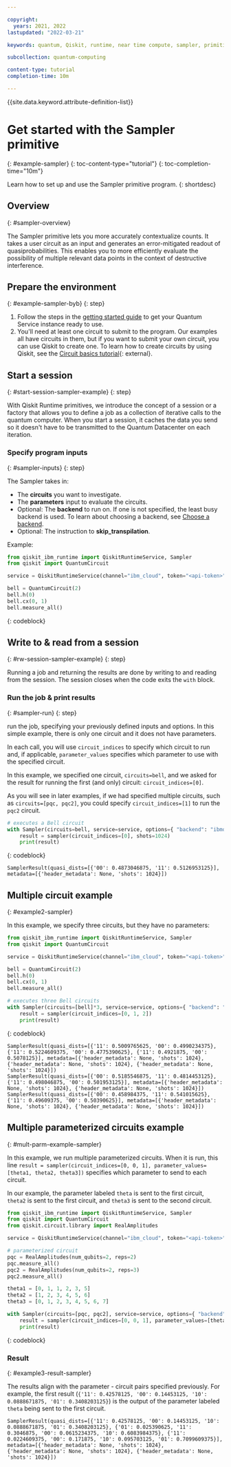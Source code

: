```yaml
---

copyright:
  years: 2021, 2022
lastupdated: "2022-03-21"

keywords: quantum, Qiskit, runtime, near time compute, sampler, primitive

subcollection: quantum-computing

content-type: tutorial
completion-time: 10m

---
```


{{site.data.keyword.attribute-definition-list}}


# Get started with the Sampler primitive
{: #example-sampler}
{: toc-content-type="tutorial"}
{: toc-completion-time="10m"}

Learn how to set up and use the Sampler primitive program.
{: shortdesc}

## Overview
{: #sampler-overview}

The Sampler primitive lets you more accurately contextualize counts. It takes a user circuit as an input and generates an error-mitigated readout of quasiprobabilities. This enables you to more efficiently evaluate the possibility of multiple relevant data points in the context of destructive interference.  


## Prepare the environment
{: #example-sampler-byb}
{: step}

1. Follow the steps in the [getting started guide](/docs/quantum-computing?topic=quantum-computing-quickstart) to get your Quantum Service instance ready to use.
2. You'll need at least one circuit to submit to the program. Our examples all have circuits in them, but if you want to submit your own circuit, you can use Qiskit to create one. To learn how to create circuits by using Qiskit, see the [Circuit basics tutorial](https://qiskit.org/documentation/tutorials/circuits/01_circuit_basics.html){: external}.

## Start a session
{: #start-session-sampler-example}
{: step}

With Qiskit Runtime primitives, we introduce the concept of a session or a factory that allows you to define a job as a collection of iterative calls to the quantum computer. When you start a session, it caches the data you send so it doesn't have to be transmitted to the Quantum Datacenter on each iteration.

### Specify program inputs
{: #sampler-inputs}
{: step}

The Sampler takes in:
* The **circuits** you want to investigate.
* The **parameters** input to evaluate the circuits.
* Optional: The **backend** to run on. If one is not specified, the least busy backend is used. To learn about choosing a backend, see [Choose a backend](/docs/quantum-computing?topic=quantum-computing-choose-backend).
* Optional: The instruction to **skip_transpilation**.

Example:

```Python
from qiskit_ibm_runtime import QiskitRuntimeService, Sampler
from qiskit import QuantumCircuit

service = QiskitRuntimeService(channel="ibm_cloud", token="<api-token>", instance="<IBM Cloud CRN>")

bell = QuantumCircuit(2)
bell.h(0)
bell.cx(0, 1)
bell.measure_all()
```
{: codeblock}

## Write to & read from a session
{: #rw-session-sampler-example}
{: step}

Running a job and returning the results are done by writing to and reading from the session. The session closes when the code exits the `with` block.

### Run the job & print results
{: #sampler-run}
{: step}

run the job, specifying your previously defined inputs and options. In this simple example, there is only one circuit and it does not have parameters.

In each call, you will use `circuit_indices` to specify which circuit to run and, if applicable,  `parameter_values` specifies which parameter to use with the specified circuit.

In this example, we specified one circuit, `circuits=bell`, and we asked for the result for running the first (and only) circuit: `circuit_indices=[0]`.

As you will see in later examples, if we had specified multiple circuits, such as `circuits=[pqc, pqc2]`, you could specify `circuit_indices=[1]` to run the `pqc2` circuit.


```Python
# executes a Bell circuit
with Sampler(circuits=bell, service=service, options={ "backend": "ibmq_qasm_simulator" }) as sampler:
    result = sampler(circuit_indices=[0], shots=1024)
    print(result)
```
{: codeblock}

```text
SamplerResult(quasi_dists=[{'00': 0.4873046875, '11': 0.5126953125}], metadata=[{'header_metadata': None, 'shots': 1024}])
```

## Multiple circuit example
{: #example2-sampler}

In this example, we specify three circuits, but they have no parameters:

```Python
from qiskit_ibm_runtime import QiskitRuntimeService, Sampler
from qiskit import QuantumCircuit

service = QiskitRuntimeService(channel="ibm_cloud", token="<api-token>", instance="<IBM Cloud CRN>")

bell = QuantumCircuit(2)
bell.h(0)
bell.cx(0, 1)
bell.measure_all()

# executes three Bell circuits
with Sampler(circuits=[bell]*3, service=service, options={ "backend": "ibmq_qasm_simulator" }) as sampler:
    result = sampler(circuit_indices=[0, 1, 2])
    print(result)
```
{: codeblock}

```text
SamplerResult(quasi_dists=[{'11': 0.5009765625, '00': 0.4990234375}, {'11': 0.5224609375, '00': 0.4775390625}, {'11': 0.4921875, '00': 0.5078125}], metadata=[{'header_metadata': None, 'shots': 1024}, {'header_metadata': None, 'shots': 1024}, {'header_metadata': None, 'shots': 1024}])
SamplerResult(quasi_dists=[{'00': 0.5185546875, '11': 0.4814453125}, {'11': 0.498046875, '00': 0.501953125}], metadata=[{'header_metadata': None, 'shots': 1024}, {'header_metadata': None, 'shots': 1024}])
SamplerResult(quasi_dists=[{'00': 0.458984375, '11': 0.541015625}, {'11': 0.49609375, '00': 0.50390625}], metadata=[{'header_metadata': None, 'shots': 1024}, {'header_metadata': None, 'shots': 1024}])
```


## Multiple parameterized circuits example
{: #mult-parm-example-sampler}

In this example, we run multiple parameterized circuits. When it is run, this line `result = sampler(circuit_indices=[0, 0, 1], parameter_values=[theta1, theta2, theta3])` specifies which parameter to send to each circuit.  

In our example, the parameter labeled `theta` is sent to the first circuit, `theta2` is sent to the first circuit, and `theta3` is sent to the second circuit.

```Python
from qiskit_ibm_runtime import QiskitRuntimeService, Sampler
from qiskit import QuantumCircuit
from qiskit.circuit.library import RealAmplitudes

service = QiskitRuntimeService(channel="ibm_cloud", token="<api-token>", instance="<IBM Cloud CRN>")

# parameterized circuit
pqc = RealAmplitudes(num_qubits=2, reps=2)
pqc.measure_all()
pqc2 = RealAmplitudes(num_qubits=2, reps=3)
pqc2.measure_all()

theta1 = [0, 1, 1, 2, 3, 5]
theta2 = [1, 2, 3, 4, 5, 6]
theta3 = [0, 1, 2, 3, 4, 5, 6, 7]

with Sampler(circuits=[pqc, pqc2], service=service, options={ "backend": "ibmq_qasm_simulator" }) as sampler:
    result = sampler(circuit_indices=[0, 0, 1], parameter_values=[theta1, theta2, theta3])
    print(result)
```
{: codeblock}

### Result
{: #example3-result-sampler}

The results align with the parameter - circuit pairs specified previously.  For example, the first result (`{'11': 0.42578125, '00': 0.14453125, '10': 0.0888671875, '01': 0.3408203125}`) is the output of the parameter labeled `theta` being sent to the first circuit.

```text
SamplerResult(quasi_dists=[{'11': 0.42578125, '00': 0.14453125, '10': 0.0888671875, '01': 0.3408203125}, {'01': 0.025390625, '11': 0.3046875, '00': 0.0615234375, '10': 0.6083984375}, {'11': 0.0224609375, '00': 0.171875, '10': 0.095703125, '01': 0.7099609375}], metadata=[{'header_metadata': None, 'shots': 1024}, {'header_metadata': None, 'shots': 1024}, {'header_metadata': None, 'shots': 1024}])
```
